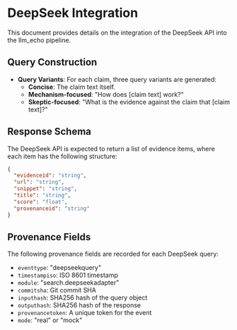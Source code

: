 # DeepSeek Integration

This document provides details on the integration of the DeepSeek API into the llm_echo pipeline.

## Query Construction

-   **Query Variants**: For each claim, three query variants are generated:
    -   **Concise**: The claim text itself.
    -   **Mechanism-focused**: "How does [claim text] work?"
    -   **Skeptic-focused**: "What is the evidence against the claim that [claim text]?"

## Response Schema

The DeepSeek API is expected to return a list of evidence items, where each item has the following structure:

```json
{
  "evidenceid": "string",
  "url": "string",
  "snippet": "string",
  "title": "string",
  "score": "float",
  "provenanceid": "string"
}
```

## Provenance Fields

The following provenance fields are recorded for each DeepSeek query:

-   `eventtype`: "deepseekquery"
-   `timestampiso`: ISO 8601 timestamp
-   `module`: "search.deepseekadapter"
-   `commitsha`: Git commit SHA
-   `inputhash`: SHA256 hash of the query object
-   `outputhash`: SHA256 hash of the response
-   `provenancetoken`: A unique token for the event
-   `mode`: "real" or "mock"
